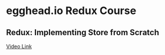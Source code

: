 # egghead.io Redux Course

## Redux: Implementing Store from Scratch

[Video Link](https://egghead.io/lessons/javascript-redux-implementing-store-from-scratch)